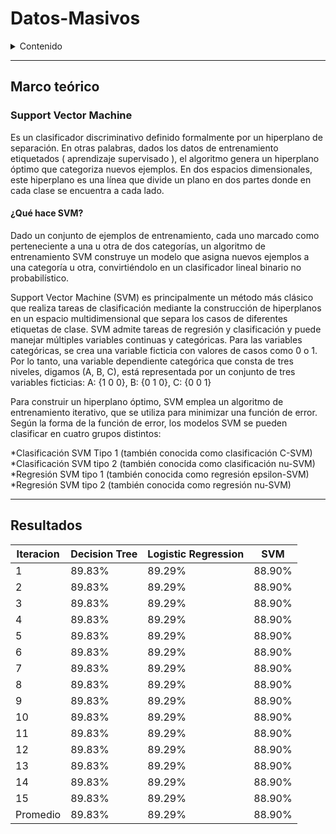 # Datos-Masivos

<details>
<summary>Contenido</summary>

- [Introduccion](#introduccion)
- [Marco teórico](#marco-teorico)
  * [SVM](#support-vector-machine) 
  * [Decision Tree](#decision-tree)
  * [Logistic Regression](#multilayer-perceptron)
- [Implementación](#implementacion)
- [Resultados](#resultados)
- [Conclusiones](#conclusiones)
- [Referencias](#referencias)
  
</details>

---
## Marco teórico

### Support Vector Machine
Es un clasificador discriminativo definido formalmente por un hiperplano de separación. En otras palabras, dados los datos de entrenamiento etiquetados ( aprendizaje supervisado ), el algoritmo genera un hiperplano óptimo que categoriza nuevos ejemplos. En dos espacios dimensionales, este hiperplano es una línea que divide un plano en dos partes donde en cada clase se encuentra a cada lado.

#### ¿Qué hace SVM?

Dado un conjunto de ejemplos de entrenamiento, cada uno marcado como perteneciente a una u otra de dos categorías, un algoritmo de entrenamiento SVM construye un modelo que asigna nuevos ejemplos a una categoría u otra, convirtiéndolo en un clasificador lineal binario no probabilístico.

Support Vector Machine (SVM) es principalmente un método más clásico que realiza tareas de clasificación mediante la construcción de hiperplanos en un espacio multidimensional que separa los casos de diferentes etiquetas de clase. SVM admite tareas de regresión y clasificación y puede manejar múltiples variables continuas y categóricas. Para las variables categóricas, se crea una variable ficticia con valores de casos como 0 o 1. Por lo tanto, una variable dependiente categórica que consta de tres niveles, digamos (A, B, C), está representada por un conjunto de tres variables ficticias: A: {1 0 0}, B: {0 1 0}, C: {0 0 1}

Para construir un hiperplano óptimo, SVM emplea un algoritmo de entrenamiento iterativo, que se utiliza para minimizar una función de error. Según la forma de la función de error, los modelos SVM se pueden clasificar en cuatro grupos distintos:

*Clasificación SVM Tipo 1 (también conocida como clasificación C-SVM)
*Clasificación SVM tipo 2 (también conocida como clasificación nu-SVM)
*Regresión SVM tipo 1 (también conocida como regresión epsilon-SVM)
*Regresión SVM tipo 2 (también conocida como regresión nu-SVM)


---

## Resultados

Iteracion | Decision Tree| Logistic Regression| SVM
------------ | -------------| -------------| -------------
1 | 89.83% | 89.29% | 88.90%
2 | 89.83% | 89.29% | 88.90%
3 | 89.83% | 89.29% | 88.90%
4 | 89.83% | 89.29% | 88.90%
5 | 89.83% | 89.29% | 88.90%
6 | 89.83% | 89.29% | 88.90%
7 | 89.83% | 89.29% | 88.90%
8 | 89.83% | 89.29% | 88.90%
9 | 89.83% | 89.29% | 88.90%
10 | 89.83% | 89.29% | 88.90%
11 | 89.83% | 89.29% | 88.90%
12 | 89.83% | 89.29% | 88.90%
13 | 89.83% | 89.29% | 88.90%
14 | 89.83% | 89.29% | 88.90%
15 | 89.83% | 89.29% | 88.90%
Promedio | 89.83% | 89.29% | 88.90%

